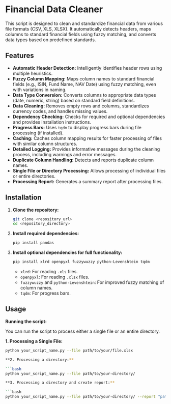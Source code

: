 # Financial Data Cleaner

This script is designed to clean and standardize financial data from various file formats (CSV, XLS, XLSX). It automatically detects headers, maps columns to standard financial fields using fuzzy matching, and converts data types based on predefined standards.

## Features

-   **Automatic Header Detection:** Intelligently identifies header rows using multiple heuristics.
-   **Fuzzy Column Mapping:** Maps column names to standard financial fields (e.g., ISIN, Fund Name, NAV Date) using fuzzy matching, even with variations in naming.
-   **Data Type Conversion:** Converts columns to appropriate data types (date, numeric, string) based on standard field definitions.
-   **Data Cleaning:** Removes empty rows and columns, standardizes currency codes, and handles missing values.
-   **Dependency Checking:** Checks for required and optional dependencies and provides installation instructions.
-   **Progress Bars:** Uses `tqdm` to display progress bars during file processing (if installed).
-   **Caching:** Caches column mapping results for faster processing of files with similar column structures.
-   **Detailed Logging:** Provides informative messages during the cleaning process, including warnings and error messages.
-   **Duplicate Column Handling:** Detects and reports duplicate column names.
-   **Single File or Directory Processing:** Allows processing of individual files or entire directories.
-   **Processing Report:** Generates a summary report after processing files.

## Installation

1.  **Clone the repository:**

    ```bash
    git clone <repository_url>
    cd <repository_directory>
    ```

2.  **Install required dependencies:**

    ```bash
    pip install pandas
    ```

3.  **Install optional dependencies for full functionality:**

    ```bash
    pip install xlrd openpyxl fuzzywuzzy python-Levenshtein tqdm
    ```

    -   `xlrd`: For reading `.xls` files.
    -   `openpyxl`: For reading `.xlsx` files.
    -   `fuzzywuzzy` and `python-Levenshtein`: For improved fuzzy matching of column names.
    -   `tqdm`: For progress bars.

## Usage

**Running the script:**

You can run the script to process either a single file or an entire directory.

**1. Processing a Single File:**

```bash
python your_script_name.py --file path/to/your/file.xlsx

**2. Processing a directory:**

```bash
python your_script_name.py --file path/to/your-directory/

**3. Processing a directory and create report:**

```bash
python your_script_name.py --file path/to/your-directory/ --report "path/report.md"
